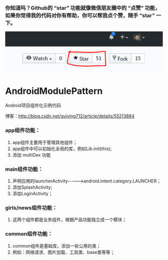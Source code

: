 
### 你知道吗？Github的 “star” 功能就像微信朋友圈中的 **“点赞”** 功能，如果你觉得我的代码对你有帮助，你可以帮我点个赞，随手 “star” 一下。
<img src="screenshots/starmean.PNG" width=600></img>


# AndroidModulePattern
Android项目组件化示例代码

博客：http://blog.csdn.net/guiying712/article/details/55213884

### app组件功能：
1. app组件主要用于管理其他组件；
2. app组件中可以初始化全局的库，例如Lib.init(this);
3. 添加 multiDex 功能

### main组件功能：
1. 声明应用的launcherActivity----->android.intent.category.LAUNCHER；
2. 添加SplashActivity;
3. 添加LoginActivity；

### girls/news组件功能：
1. 这两个组件都是业务组件，根据产品功能独立成一个模块；

### common组件功能：
1. common组件是基础库，添加一些公用的类；
2. 例如：网络请求、图片加载、工具类、base类等等；